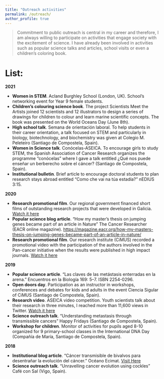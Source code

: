 ```yaml
---
title: "Outreach activities"
permalink: /outreach/
author_profile: true
---
```


> Commitment to public outreach is central in my career and therefore, I am always willing to participate on activities that engage society with the excitement of science. I have already been involved in activities such as popular science talks and articles, school visits or even a children’s coloring book.

List:
========
**2021**  
* **Women in STEM**. Acland Burghley School (London, UK). School’s networking event for Year 9 female students.
* **Children’s colouring science book**. The project Scientists Meet the Artists joined 12 scientists and 12 illustrators to design a series of drawings for children to colour and learn marine scientific concepts. The book was presented on the World Oceans Day (June 8th). 
* **High school talk**. Semana de orientación laboral. To help students in their career orientation, a talk focused on STEM and particularly in biology, biotechnology, and biochemistry was given at Colegio M. Peleteiro (Santiago de Compostela, Spain). 
* **Women in Science talk**. Conócelas-ASEICA. To encourage girls to study STEM, the Spanish Association of Cancer Research organizes the programme “conócelas” where I gave a talk entitled ¿Qué nos puede enseñar un berberecho sobre el cáncer? (Santiago de Compostela, Spain). 
* **Institutional bulletin**. Brief article to encourage doctoral students to plan research stays abroad entitled “Como che vai na túa estadía?” nEDIUS 3:15. 

**2020**  
* **Research promotional film**. Our regional government financed short films of outstanding research projects that were developed in Galicia. [Watch it here](www.youtube.com/watch?v=Ig3-LggH9Rs)
* **Popular science blog article**. “How my master’s thesis on jumping genes became part of an article in Nature” The Cancer Researcher (EACR online magazine). https://magazine.eacr.org/how-my-masters-thesis-on-jumping-genes-became-part-of-an-article-in-nature/ 
* **Research promotional film**. Our research institute (CiMUS) recorded a promotional video with the participation of the authors involved in the Pan-cancer initiative when the results were published in high impact journals. [Watch it here](www.youtube.com/watch?v=1fm9kL94xn0)

**2019**  
* **Popular science article**. “Las claves de las metástasis enterradas en la arena.” Encuentros en la Biología 169: 5–7. ISBN 2254-0296.
* **Open doors day**. Participation as an instructor in workshops, conferences and debates for kids and adults in the event Ciencia Sigular of CiMUS (Santiago de Compostela, Spain).
* **Research video**. ASEICA video competition. Youth scientists talk about their research in three minutes, I reached more than 11,600 views in Twitter. [Watch it here](www.twitter.com/BruzosAliciaL/status/1196606566365089792)
* **Science outreach talk**. “Understanding metastasis through transmissible cancers” Happy Fridays (Santiago de Compostela, Spain).
* **Workshop for children**. Monitor of activities for pupils aged 8-10 organized for 9 primary-school classes in the International DNA Day (Compañía de María, Santiago de Compostela, Spain).

**2018**  
* **Institutional blog article**. “Cáncer transmisible de bivalvos para desentrañar la evolución del cáncer.” Océano Ecimat. [Visit Here](www.oceanoecimat.wordpress.com/2018/05/11/cancer-transmisible-de-bivalvos-para-desentranar-la-evolucion-del-cancer/)
* **Science outreach talk**. “Unravelling cancer evolution using cockles” Café con Sal (Vigo, Spain).
